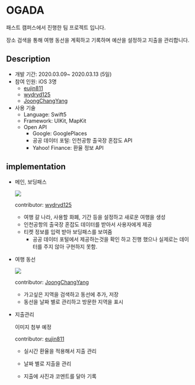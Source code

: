 # OGADA

패스트 캠퍼스에서 진행한 팀 프로젝트 입니다.

장소 검색을 통해 여행 동선을 계획하고 기록하며 예산을 설정하고 지출을 관리합니다.





## Description

- 개발 기간: 2020.03.09~ 2020.03.13 (5일)
- 참여 인원: iOS 3명
  - [eujin811](https://github.com/eujin811)
  - [wydryd125](https://github.com/wydryd125)
  - [JoongChangYang](https://github.com/JoongChangYang)
- 사용 기술
  - Language: Swift5
  - Framework: UIKit, MapKit
  - Open API
    - Google: GooglePlaces
    - 공공 데이터 포털: 인천공항 출국장 혼잡도 API 
    - Yahoo! Finance: 환율 정보 API



## implementation

- 메인, 보딩패스

  <img src = "https://github.com/JoongChangYang/OGADA_iOS/blob/master/assets/Main%26BordingPass.gif"></img>

  contributor: [wydryd125](https://github.com/wydryd125/OGADA_iOS)

  - 여행 갈 나라, 사용할 화폐, 기간 등을 설정하고 새로운 여행을 생성
  - 인천공항의 출국장 혼잡도 데이터를 받아서 사용자에게 제공
  - 티켓 정보를 입력 받아 보딩패스를 보여줌
    - 공공 데이터 포털에서 제공하는것을 확인 하고 진행 했으나 실제로는 데이터를 주지 않아 구현하지 못함.

- 여행 동선

  <img src = "https://github.com/JoongChangYang/OGADA_iOS/blob/master/assets/movingline.gif"></img>

  contributor: [JoongChangYang](https://github.com/JoongChangYang/OGADA_iOS/tree/doro)

  - 가고싶은 지역을 검색하고 동선에 추가, 저장
  - 동선을 날짜 별로 관리하고 방문한 지역을 표시

- 지출관리

  이미지 첨부 예정

  contributor: [eujin811](https://github.com/eujin811/OGADA_iOS)

  - 실시간 환율을 적용해서 지출 관리

  - 날짜 별로 지출을 관리
  - 지출에 사진과 코멘트를 달아 기록